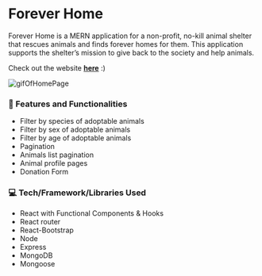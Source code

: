 # Forever Home

Forever Home is a MERN application for a non-profit, no-kill animal shelter that rescues animals and finds forever homes for them. This application supports the shelter’s mission to give back to the society and help animals.

Check out the website [**here**](https://forever-home-js-jamie.koyeb.app/) :)



![gifOfHomePage](https://media.giphy.com/media/YnQhrqS0SJY0r4opaL/giphy.gif)



### :star2: Features and Functionalities
* Filter by species of adoptable animals
* Filter by sex of adoptable animals
* Filter by age of adoptable animals
* Pagination
* Animals list pagination
* Animal profile pages
* Donation Form



### :computer: Tech/Framework/Libraries Used
* React with Functional Components & Hooks
* React router
* React-Bootstrap
* Node
* Express
* MongoDB
* Mongoose
